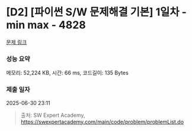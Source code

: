 # [D2] [파이썬 S/W 문제해결 기본] 1일차 - min max - 4828 

[문제 링크](https://swexpertacademy.com/main/code/problem/problemDetail.do?contestProbId=AWTLQZwKon4DFAVT) 

### 성능 요약

메모리: 52,224 KB, 시간: 66 ms, 코드길이: 135 Bytes

### 제출 일자

2025-06-30 23:11



> 출처: SW Expert Academy, https://swexpertacademy.com/main/code/problem/problemList.do